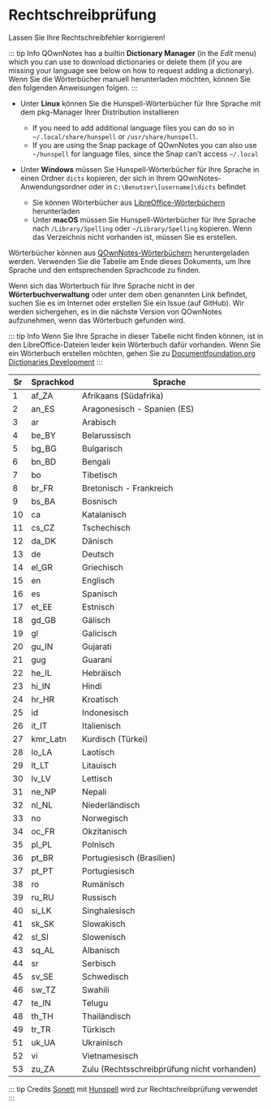 # Rechtschreibprüfung

Lassen Sie Ihre Rechtschreibfehler korrigieren!

::: tip Info
QOwnNotes has a builtin **Dictionary Manager** (in the _Edit_ menu) which you can use to download dictionaries or delete them (if you are missing your language see below on how to request adding a dictionary). Wenn Sie die Wörterbücher manuell herunterladen möchten, können Sie den folgenden Anweisungen folgen.
:::

- Unter **Linux** können Sie die Hunspell-Wörterbücher für Ihre Sprache mit dem pkg-Manager Ihrer Distribution installieren

  - If you need to add additional language files you can do so in `~/.local/share/hunspell` or `/usr/share/hunspell`.
  - If you are using the Snap package of QOwnNotes you can also use `~/hunspell` for language files, since the Snap can't access `~/.local`

- Unter **Windows** müssen Sie Hunspell-Wörterbücher für Ihre Sprache in einen Ordner `dicts` kopieren, der sich in Ihrem QOwnNotes-Anwendungsordner oder in `C:\Benutzer\[username]\dicts` befindet
  - Sie können Wörterbücher aus [LibreOffice-Wörterbüchern](https://github.com/LibreOffice/dictionaries) herunterladen
  - Unter **macOS** müssen Sie Hunspell-Wörterbücher für Ihre Sprache nach `/Library/Spelling` oder `~/Library/Spelling` kopieren. Wenn das Verzeichnis nicht vorhanden ist, müssen Sie es erstellen.

Wörterbücher können aus [QOwnNotes-Wörterbüchern](https://github.com/qownnotes/dictionaries) heruntergeladen werden. Verwenden Sie die Tabelle am Ende dieses Dokuments, um Ihre Sprache und den entsprechenden Sprachcode zu finden.

Wenn sich das Wörterbuch für Ihre Sprache nicht in der **Wörterbuchverwaltung** oder unter dem oben genannten Link befindet, suchen Sie es im Internet oder erstellen Sie ein Issue (auf GitHub). Wir werden sichergehen, es in die nächste Version von QOwnNotes aufzunehmen, wenn das Wörterbuch gefunden wird.

::: tip Info
Wenn Sie Ihre Sprache in dieser Tabelle nicht finden können, ist in den LibreOffice-Dateien leider kein Wörterbuch dafür vorhanden. Wenn Sie ein Wörterbuch erstellen möchten, gehen Sie zu [Documentfoundation.org Dictionaries Development](https://wiki.documentfoundation.org/Development/Dictionaries)
:::

| Sr  | Sprachkod | Sprache                                     |
| --- | --------- | ------------------------------------------- |
| 1   | af_ZA     | Afrikaans (Südafrika)                       |
| 2   | an_ES     | Aragonesisch - Spanien (ES)                 |
| 3   | ar        | Arabisch                                    |
| 4   | be_BY     | Belarussisch                                |
| 5   | bg_BG     | Bulgarisch                                  |
| 6   | bn_BD     | Bengali                                     |
| 7   | bo        | Tibetisch                                   |
| 8   | br_FR     | Bretonisch - Frankreich                     |
| 9   | bs_BA     | Bosnisch                                    |
| 10  | ca        | Katalanisch                                 |
| 11  | cs_CZ     | Tschechisch                                 |
| 12  | da_DK     | Dänisch                                     |
| 13  | de        | Deutsch                                     |
| 14  | el_GR     | Griechisch                                  |
| 15  | en        | Englisch                                    |
| 16  | es        | Spanisch                                    |
| 17  | et_EE     | Estnisch                                    |
| 18  | gd_GB     | Gälisch                                     |
| 19  | gl        | Galicisch                                   |
| 20  | gu_IN     | Gujarati                                    |
| 21  | gug       | Guaraní                                     |
| 22  | he_IL     | Hebräisch                                   |
| 23  | hi_IN     | Hindi                                       |
| 24  | hr_HR     | Kroatisch                                   |
| 25  | id        | Indonesisch                                 |
| 26  | it_IT     | Italienisch                                 |
| 27  | kmr_Latn  | Kurdisch (Türkei)                           |
| 28  | lo_LA     | Laotisch                                    |
| 29  | lt_LT     | Litauisch                                   |
| 30  | lv_LV     | Lettisch                                    |
| 31  | ne_NP     | Nepali                                      |
| 32  | nl_NL     | Niederländisch                              |
| 33  | no        | Norwegisch                                  |
| 34  | oc_FR     | Okzitanisch                                 |
| 35  | pl_PL     | Polnisch                                    |
| 36  | pt_BR     | Portugiesisch (Brasilien)                   |
| 37  | pt_PT     | Portugiesisch                               |
| 38  | ro        | Rumänisch                                   |
| 39  | ru_RU     | Russisch                                    |
| 40  | si_LK     | Singhalesisch                               |
| 41  | sk_SK     | Slowakisch                                  |
| 42  | sl_Sl     | Slowenisch                                  |
| 43  | sq_AL     | Albanisch                                   |
| 44  | sr        | Serbisch                                    |
| 45  | sv_SE     | Schwedisch                                  |
| 46  | sw_TZ     | Swahili                                     |
| 47  | te_IN     | Telugu                                      |
| 48  | th_TH     | Thailändisch                                |
| 49  | tr_TR     | Türkisch                                    |
| 51  | uk_UA     | Ukrainisch                                  |
| 52  | vi        | Vietnamesisch                               |
| 53  | zu_ZA     | Zulu (Rechtsschreibprüfung nicht vorhanden) |

::: tip
Credits [Sonett](https://github.com/KDE/sonnet) mit [Hunspell](https://hunspell.github.io/) wird zur Rechtschreibprüfung verwendet
:::
